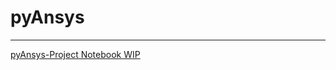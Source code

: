 # pyAnsys
---
[pyAnsys-Project Notebook WIP](https://github.com/iampramodyadav/pyAnsys/blob/main/interfaceDetect.ipynb)
